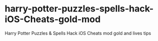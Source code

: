 # harry-potter-puzzles-spells-hack-iOS-Cheats-gold-mod
Harry Potter Puzzles &amp; Spells Hack iOS Cheats mod gold and lives tips
